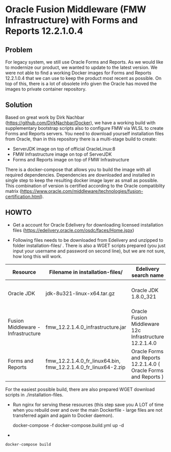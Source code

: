 # Oracle Fusion Middleware (FMW Infrastructure) with Forms and Reports 12.2.1.0.4

## Problem

For legacy system, we still use Oracle Forms and Reports. As we would like to modernize our product, we wanted to update to the latest version. We were not able to find a working Docker images for Forms and Reports 12.2.1.0.4 that we can use to keep the product most recent as possible. On top of this, there is a lot of obsolete info given the Oracle has moved the images to private container repository.

## Solution

Based on great work by Dirk Nachbar (https://github.com/DirkNachbar/Docker), we have a working build with supplementary bootstrap scripts also to configure FMW via WLSL to create Forms and Reports servers. You need to download yourself installation files from Oracle, than in this repository there is a multi-stage build to create:

* ServerJDK image on top of official OracleLinux:8
* FMW Infrastructure image on top of ServerJDK
* Forms and Reports image on top of FMW Infrastructure

There is a docker-compose that allows you to build the image with all required dependencies. Dependencies are downloaded and installed in single step to keep the resulting docker image layer as small as possible. This combination of version is certified according to the Oracle compatiblity matrix (https://www.oracle.com/middleware/technologies/fusion-certification.html).

## HOWTO

- Get a account for Oracle Edelivery for downloading licensed installation files (https://edelivery.oracle.com/osdc/faces/Home.jspx)

- Following files needs to be downloaded from Edelivery and unzipped to folder installation-files/ . There is also a WGET scripts prepared (you just input your username and password on second line), but we are not sure, how long this will work.

|Resource                           | Filename in installation-files/   | Edelivery search name     |  WGET script |
|---                                |---                                |---                        |---|
|Oracle JDK                         | jdk-8u321-linux-x64.tar.gz        | Oracle JDK 1.8.0_321      | installation-files/wget-jdk-8u321.sh  |
|Fusion Middleware - Infrastructure | fmw_12.2.1.4.0_infrastructure.jar | Oracle Fusion Middleware 12c Infrastructure 12.2.1.4.0 | installation-files/wget-fmw-infra-12.2.1.4.sh  |
|Forms and Reports                  | fmw_12.2.1.4.0_fr_linux64.bin, fmw_12.2.1.4.0_fr_linux64-2.zip  |  Oracle Forms and Reports 12.2.1.4.0 ( Oracle Forms and Reports )		 |  installation-files/wget-fr-12.2.1.4.sh |

For the easiest possible build, there are also prepared WGET download scripts in ./installation-files.

- Run nginx for serving these resources (this step save you A LOT of time when you rebuild over and over the main Dockerfile - large files are not transferred again and again to Docker daemon).


    docker-compose -f docker-compose.build.yml up -d


-


    docker-compose build






